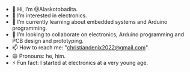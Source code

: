- 👋 Hi, I’m @Alaskotobadita.
- 👀 I’m interested in electronics.
- 🌱 I’m currently learning about embedded systems and Arduino programming.
- 💞️ I’m looking to collaborate on electronics, Arduino programming and PCB design and prototyping.
- 📫 How to reach me: "christiandenix2022@gmail.com".
- 😄 Pronouns: he, him.
- ⚡ Fun fact: I started at electronics at a very young age.

<!---
Alaskotobadita/Alaskotobadita is a ✨ special ✨ repository because its `README.md` (this file) appears on your GitHub profile.
You can click the Preview link to take a look at your changes.
--->

